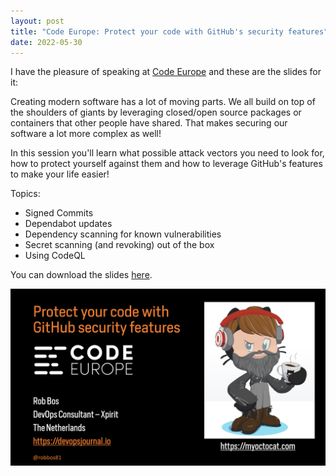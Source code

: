 ```yaml
---
layout: post
title: "Code Europe: Protect your code with GitHub's security features"
date: 2022-05-30
---
```


I have the pleasure of speaking at [Code Europe](https://www.codeeurope.pl/en/speakers/rob-bos) and these are the slides for it:

Creating modern software has a lot of moving parts. We all build on top of the shoulders of giants by leveraging closed/open source packages or containers that other people have shared. That makes securing our software a lot more complex as well!

In this session you'll learn what possible attack vectors you need to look for, how to protect yourself against them and how to leverage GitHub's features to make your life easier!

Topics:

- Signed Commits
- Dependabot updates
- Dependency scanning for known vulnerabilities
- Secret scanning (and revoking) out of the box
- Using CodeQL

You can download the slides [here](https://devopsjournal.io/slides/20220530%20Code%20Europe%20Protect%20your%20code%20with%20GitHub%20security%20features.pdf).

[![Opening slide of the presentation](/images/2022/20220530/20220530_Opening.png)](https://devopsjournal.io/slides/20220530%20Code%20Europe%20Protect%20your%20code%20with%20GitHub%20security%20features.pdf)